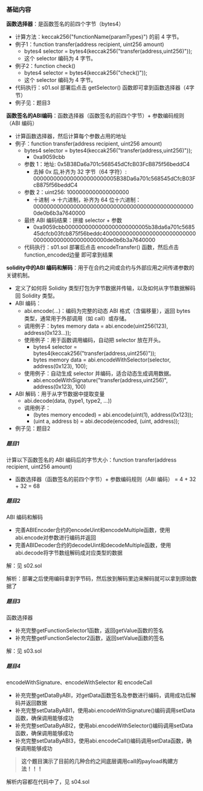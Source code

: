 
### 基础内容


**函数选择器**：是函数签名的前四个字节（bytes4）
- 计算方法：keccak256("functionName(paramTypes)") 的前 4 字节。
- 例子1：function transfer(address recipient, uint256 amount)
    - bytes4 selector = bytes4(keccak256("transfer(address,uint256)"));
    - 这个 selector 编码为 4 字节。
- 例子2：function check()
    - bytes4 selector = bytes4(keccak256("check()"));
    - 这个 selector 编码为 4 字节。
- 代码执行：s01.sol 部署后点击 getSelector() 函数即可拿到函数选择器（4字节）
- 例子见：题目3

**函数签名的ABI编码**：函数选择器（函数签名的前四个字节）+ 参数编码规则（ABI 编码）
- 计算函数选择器，然后计算每个参数占用的地址
- 例子：function transfer(address recipient, uint256 amount)
    - bytes4 selector = bytes4(keccak256("transfer(address,uint256)"));
        - 0xa9059cbb
    - 参数 1：地址: 0x5B38Da6a701c568545dCfcB03FcB875f56beddC4
        - 去掉 0x 后,补齐为 32 字节（64 字符）: 0000000000000000000000005B38Da6a701c568545dCfcB03FcB875f56beddC4
    - 参数 2：uint256: 1000000000000000000
        - 十进制 → 十六进制，补齐为 64 位十六进制：0000000000000000000000000000000000000000000000000de0b6b3a7640000
    - 最终 ABI 编码结果：拼接 selector + 参数
        - 0xa9059cbb0000000000000000000000005b38da6a701c568545dcfcb03fcb875f56beddc40000000000000000000000000000000000000000000000000de0b6b3a7640000
    - 代码执行：s01.sol 部署后点击 encodeTransfer() 函数，然后点击 function_encoded边量 即可拿到结果


**solidity中的ABI 编码和解码**：用于在合约之间或合约与外部应用之间传递参数的关键机制。
- 定义了如何将 Solidity 类型打包为字节数据并传输，以及如何从字节数据解码回 Solidity 类型。
- ABI 编码：
    - abi.encode(...)：编码为完整的动态 ABI 格式（含偏移量），返回 bytes 类型，通常用于外部调用（如 call）或存储。
    - 调用例子：bytes memory data = abi.encode(uint256(123), address(0x123...));
    - 使用例子：用于函数调用编码，自动把 selector 放在开头。
        - bytes4 selector = bytes4(keccak256("transfer(address,uint256)"));
        - bytes memory data = abi.encodeWithSelector(selector, address(0x123), 100);
    - 使用例子：自动生成 selector 并编码，适合动态生成调用数据。
        - abi.encodeWithSignature("transfer(address,uint256)", address(0x123), 100)
- ABI 解码：用于从字节数据中提取变量
    - abi.decode(data, (type1, type2, ...))
    - 调用例子：
        - (bytes memory encoded) = abi.encode(uint(1), address(0x123));
        - (uint a, address b) = abi.decode(encoded, (uint, address));
- 例子见：题目2



##### 题目1
计算以下函数签名的 ABI 编码后的字节大小：function transfer(address recipient, uint256 amount)
- 函数选择器（函数签名的前四个字节）+ 参数编码规则（ABI 编码） = 4 + 32 + 32 = 68

##### 题目2
ABI 编码和解码
- 完善ABIEncoder合约的encodeUint和encodeMultiple函数，使用abi.encode对参数进行编码并返回
- 完善ABIDecoder合约的decodeUint和decodeMultiple函数，使用abi.decode将字节数组解码成对应类型的数据

解：见 s02.sol

解析：部署之后使用编码拿到字节码，然后放到解码里边来解码就可以拿到原始数据了

##### 题目3
函数选择器
- 补充完整getFunctionSelector1函数，返回getValue函数的签名
- 补充完整getFunctionSelector2函数，返回setValue函数的签名

解：见 s03.sol

##### 题目4
encodeWithSignature、encodeWithSelector 和 encodeCall
- 补充完整getDataByABI，对getData函数签名及参数进行编码，调用成功后解码并返回数据
- 补充完整setDataByABI1，使用abi.encodeWithSignature()编码调用setData函数，确保调用能够成功
- 补充完整setDataByABI2，使用abi.encodeWithSelector()编码调用setData函数，确保调用能够成功
- 补充完整setDataByABI3，使用abi.encodeCall()编码调用setData函数，确保调用能够成功

> **这个题目演示了目前的几种合约之间底层调用call的payload构建方法！！！**

解析内容都在代码中了，见 s04.sol
